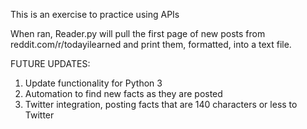 This is an exercise to practice using APIs

When ran, Reader.py will pull the first page of new posts from reddit.com/r/todayilearned and print them, formatted, into a text file.

FUTURE UPDATES:
1. Update functionality for Python 3
2. Automation to find new facts as they are posted
3. Twitter integration, posting facts that are 140 characters or less to Twitter
